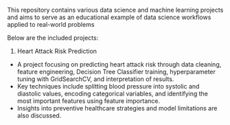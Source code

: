 This repository contains various data science and machine learning projects and aims to serve as an educational example of data science workflows applied to real-world problems

Below are the included projects:

1. Heart Attack Risk Prediction
- A project focusing on predicting heart attack risk through data cleaning, feature engineering, Decision Tree Classifier training, hyperparameter tuning with GridSearchCV, and interpretation of results.
- Key techniques include splitting blood pressure into systolic and diastolic values, encoding categorical variables, and identifying the most important features using feature importance.
- Insights into preventive healthcare strategies and model limitations are also discussed.
